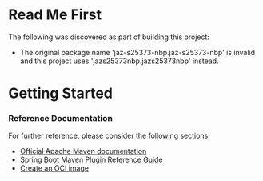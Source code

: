 # Read Me First
The following was discovered as part of building this project:

* The original package name 'jaz-s25373-nbp.jaz-s25373-nbp' is invalid and this project uses 'jazs25373nbp.jazs25373nbp' instead.

# Getting Started

### Reference Documentation
For further reference, please consider the following sections:

* [Official Apache Maven documentation](https://maven.apache.org/guides/index.html)
* [Spring Boot Maven Plugin Reference Guide](https://docs.spring.io/spring-boot/docs/3.1.1/maven-plugin/reference/html/)
* [Create an OCI image](https://docs.spring.io/spring-boot/docs/3.1.1/maven-plugin/reference/html/#build-image)

